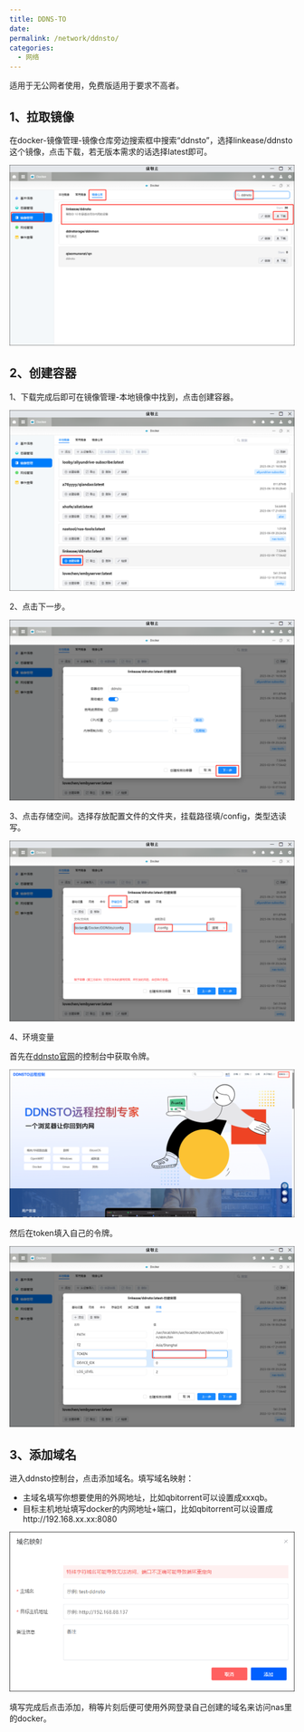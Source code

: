 ```yaml
---
title: DDNS-TO
date:
permalink: /network/ddnsto/
categories:
  - 网络
---
```

适用于无公网者使用，免费版适用于要求不高者。

## 1、拉取镜像

在docker-镜像管理-镜像仓库旁边搜索框中搜索“ddnsto”，选择linkease/ddnsto这个镜像，点击下载，若无版本需求的话选择latest即可。

![img](./img/0101.png)

## 2、创建容器

1、下载完成后即可在镜像管理-本地镜像中找到，点击创建容器。

![img](./img/0102.png)

2、点击下一步。

![img](./img/0103.png)

3、点击存储空间。选择存放配置文件的文件夹，挂载路径填/config，类型选读写。

![img](./img/0104.png)


4、环境变量

首先在[ddnsto官网](www.ddnsto.com)的控制台中获取令牌。

![img](./img/0105.png)

然后在token填入自己的令牌。

![img](./img/0106.png)

## 3、添加域名

进入ddnsto控制台，点击添加域名。填写域名映射：

- 主域名填写你想要使用的外网地址，比如qbitorrent可以设置成xxxqb。
- 目标主机地址填写docker的内网地址+端口，比如qbitorrent可以设置成http://192.168.xx.xx:8080

![img](./img/0107.png)

填写完成后点击添加，稍等片刻后便可使用外网登录自己创建的域名来访问nas里的docker。

